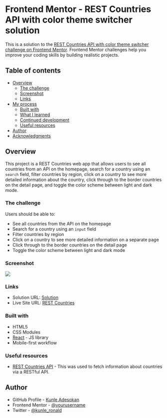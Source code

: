# Frontend Mentor - REST Countries API with color theme switcher solution

This is a solution to the [REST Countries API with color theme switcher challenge on Frontend Mentor](https://www.frontendmentor.io/challenges/rest-countries-api-with-color-theme-switcher-5cacc469fec04111f7b848ca). Frontend Mentor challenges help you improve your coding skills by building realistic projects.

## Table of contents

- [Overview](#overview)
  - [The challenge](#the-challenge)
  - [Screenshot](#screenshot)
  - [Links](#links)
- [My process](#my-process)
  - [Built with](#built-with)
  - [What I learned](#what-i-learned)
  - [Continued development](#continued-development)
  - [Useful resources](#useful-resources)
- [Author](#author)
- [Acknowledgments](#acknowledgments)

## Overview

This project is a REST Countries web app that allows users to see all countries from an API on the homepage, search for a country using an `search` field, filter countries by region, click on a country to see more detailed information about the country, click through to the border countries on the detail page, and toggle the color scheme between light and dark mode.

### The challenge

Users should be able to:

- See all countries from the API on the homepage
- Search for a country using an `input` field
- Filter countries by region
- Click on a country to see more detailed information on a separate page
- Click through to the border countries on the detail page
- Toggle the color scheme between light and dark mode

### Screenshot

![](./screenshot.png)

### Links

- Solution URL: [Solution](https://your-solution-url.com)
- Live Site URL: [REST Countries](https://kunle-coded.github.io/restcountries)

### Built with

- HTML5
- CSS Modules
- [React](https://reactjs.org/) - JS library
- Mobile-first workflow

### Useful resources

- [REST Countries API](https://restcountries.com/#rest-countries) - This was used to fetch information about countries via a RESTful API.

## Author

- GitHub Profile - [Kunle Adesokan](https://github.com/kunle-coded/)
- Frontend Mentor - [@yourusername](https://www.frontendmentor.io/profile/kunle-coded)
- Twitter - [@kunle_ronald](https://www.twitter.com/kunle_ronald)
